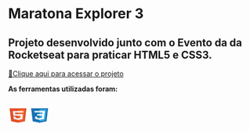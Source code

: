 ## <h1>Maratona Explorer 3</h1>
<h2>Projeto desenvolvido junto com o Evento da da Rocketseat para praticar HTML5 e CSS3.</h2> 

[🔗Clique aqui para acessar o projeto](https://davivieira10.github.io/maratona-explorer-3/)

<b>As ferramentas utilizadas foram:</b>
<div style="display: inline_block"><br>
  <img align="center" alt="Davi-HTML" height="30" width="40" src="https://raw.githubusercontent.com/devicons/devicon/master/icons/html5/html5-original.svg">
  <img align="center" alt="Davi-CSS" height="30" width="40" src="https://raw.githubusercontent.com/devicons/devicon/master/icons/css3/css3-original.svg">
</div>
